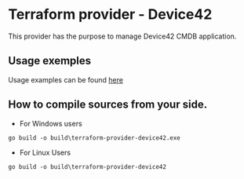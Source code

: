 # Terraform provider - Device42

This provider has the purpose to manage Device42 CMDB application.

## Usage exemples

Usage examples can be found [here](/exemples/)


## How to compile sources from your side.

- For Windows users
```
go build -o build\terraform-provider-device42.exe 
```

- For Linux Users
```
go build -o build\terraform-provider-device42
```

